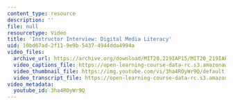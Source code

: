 ```yaml
---
content_type: resource
description: ''
file: null
resourcetype: Video
title: 'Instructor Interview: Digital Media Literacy'
uid: 10bd67ad-2f11-9e9b-5437-4944dda4994a
video_files:
  archive_url: https://archive.org/download/MIT20.219IAP15/MIT20_219IAP15_Digital_Literacy_300k.mp4
  video_captions_file: https://open-learning-course-data-rc.s3.amazonaws.com/20-219-becoming-the-next-bill-nye-writing-and-hosting-the-educational-show-january-iap-2015/4d651ea2bbb15999947cd4433cac0c8c_3ha4ROyWr9Q.vtt
  video_thumbnail_file: https://img.youtube.com/vi/3ha4ROyWr9Q/default.jpg
  video_transcript_file: https://open-learning-course-data-rc.s3.amazonaws.com/20-219-becoming-the-next-bill-nye-writing-and-hosting-the-educational-show-january-iap-2015/6ddb4352197151d9a84c987e9a8aaabe_3ha4ROyWr9Q.pdf
video_metadata:
  youtube_id: 3ha4ROyWr9Q
---
```

